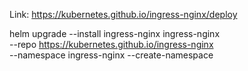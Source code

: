 

Link:
https://kubernetes.github.io/ingress-nginx/deploy



helm upgrade --install ingress-nginx ingress-nginx \
  --repo https://kubernetes.github.io/ingress-nginx \
  --namespace ingress-nginx --create-namespace
